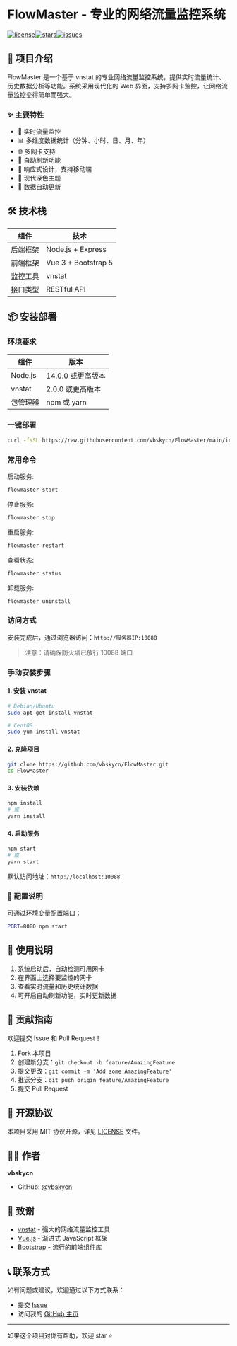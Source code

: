 # FlowMaster - 专业的网络流量监控系统

[![license](https://img.shields.io/github/license/vbskycn/FlowMaster)](https://github.com/vbskycn/FlowMaster/blob/main/LICENSE)[![stars](https://img.shields.io/github/stars/vbskycn/FlowMaster)](https://github.com/vbskycn/FlowMaster/stargazers)[![issues](https://img.shields.io/github/issues/vbskycn/FlowMaster)](https://github.com/vbskycn/FlowMaster/issues)

## 📝 项目介绍

FlowMaster 是一个基于 vnstat 的专业网络流量监控系统，提供实时流量统计、历史数据分析等功能。系统采用现代化的 Web 界面，支持多网卡监控，让网络流量监控变得简单而强大。

### ✨ 主要特性

- 🚀 实时流量监控
- 📊 多维度数据统计（分钟、小时、日、月、年）
- 🌐 多网卡支持
- 🎯 自动刷新功能
- 📱 响应式设计，支持移动端
- 🌙 现代深色主题
- 🔄 数据自动更新

## 🛠️ 技术栈

| 组件 | 技术 |
|-----------|------------|
| 后端框架 | Node.js + Express |
| 前端框架 | Vue 3 + Bootstrap 5 |
| 监控工具 | vnstat |
| 接口类型 | RESTful API |

## 📦 安装部署

### 环境要求

| 组件 | 版本 |
|-----------|---------|
| Node.js | 14.0.0 或更高版本 |
| vnstat | 2.0.0 或更高版本 |
| 包管理器 | npm 或 yarn |

### 一键部署

```bash
curl -fsSL https://raw.githubusercontent.com/vbskycn/FlowMaster/main/install.sh | sudo bash
```

### 常用命令

启动服务:
```bash
flowmaster start
```

停止服务:
```bash
flowmaster stop
```

重启服务:
```bash
flowmaster restart
```

查看状态:
```bash
flowmaster status
```

卸载服务:
```bash
flowmaster uninstall
```

### 访问方式

安装完成后，通过浏览器访问：`http://服务器IP:10088`

> 注意：请确保防火墙已放行 10088 端口

### 手动安装步骤

#### 1. 安装 vnstat

```bash
# Debian/Ubuntu
sudo apt-get install vnstat

# CentOS
sudo yum install vnstat
```

#### 2. 克隆项目

```bash
git clone https://github.com/vbskycn/FlowMaster.git
cd FlowMaster
```

#### 3. 安装依赖

```bash
npm install
# 或
yarn install
```

#### 4. 启动服务

```bash
npm start
# 或
yarn start
```

默认访问地址：`http://localhost:10088`

### 🔧 配置说明

可通过环境变量配置端口：

```bash
PORT=8080 npm start
```

## 📖 使用说明

1. 系统启动后，自动检测可用网卡
2. 在界面上选择要监控的网卡
3. 查看实时流量和历史统计数据
4. 可开启自动刷新功能，实时更新数据

## 🤝 贡献指南

欢迎提交 Issue 和 Pull Request！

1. Fork 本项目
2. 创建新分支：`git checkout -b feature/AmazingFeature`
3. 提交更改：`git commit -m 'Add some AmazingFeature'`
4. 推送分支：`git push origin feature/AmazingFeature`
5. 提交 Pull Request

## 📄 开源协议

本项目采用 MIT 协议开源，详见 [LICENSE](LICENSE) 文件。

## 👨‍💻 作者

**vbskycn**

- GitHub: [@vbskycn](https://github.com/vbskycn)

## 🙏 致谢

- [vnstat](https://github.com/vergoh/vnstat) - 强大的网络流量监控工具
- [Vue.js](https://vuejs.org/) - 渐进式 JavaScript 框架
- [Bootstrap](https://getbootstrap.com/) - 流行的前端组件库

## 📞 联系方式

如有问题或建议，欢迎通过以下方式联系：

- 提交 [Issue](https://github.com/vbskycn/FlowMaster/issues)
- 访问我的 [GitHub 主页](https://github.com/vbskycn)

---

如果这个项目对你有帮助，欢迎 star ⭐️